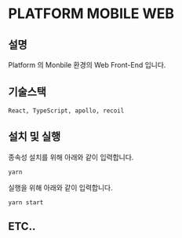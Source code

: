 # PLATFORM MOBILE WEB

## 설명
Platform 의 Monbile 환경의 Web Front-End 입니다.

## 기술스택
```React, TypeScript, apollo, recoil```

## 설치 및 실행
종속성 설치를 위해 아래와 같이 입력합니다.
```
yarn
```

실행을 위해 아래와 같이 입력합니다.
```
yarn start
```

## ETC..
